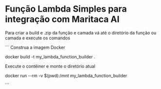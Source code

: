 # Função Lambda Simples para integração com Maritaca AI

Para criar a build e .zip da função e camada vá até o diretório da função ou camada e execute os comandos

´´´
Construa a imagem Docker

docker build -t my_lambda_function_builder .

Execute o contêiner e monte o diretório atual

docker run --rm -v $(pwd):/mnt my_lambda_function_builder

´´´

